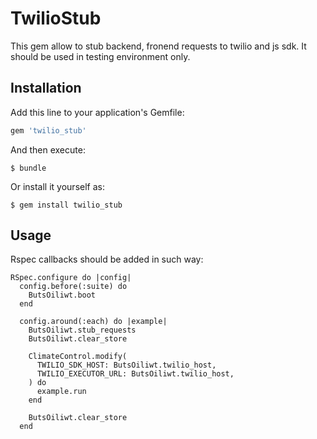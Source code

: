 # TwilioStub

This gem allow to stub backend, fronend requests to twilio and js sdk. It should be used in testing environment only.

## Installation

Add this line to your application's Gemfile:

```ruby
gem 'twilio_stub'
```

And then execute:

    $ bundle

Or install it yourself as:

    $ gem install twilio_stub

## Usage

Rspec callbacks should be added in such way:

```
RSpec.configure do |config|
  config.before(:suite) do
    ButsOiliwt.boot
  end

  config.around(:each) do |example|
    ButsOiliwt.stub_requests
    ButsOiliwt.clear_store

    ClimateControl.modify(
      TWILIO_SDK_HOST: ButsOiliwt.twilio_host,
      TWILIO_EXECUTOR_URL: ButsOiliwt.twilio_host,
    ) do
      example.run
    end

    ButsOiliwt.clear_store
  end
```
